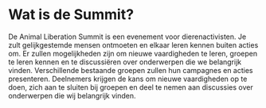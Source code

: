 # Wat is de Summit?

De Animal Liberation Summit is een evenement voor dierenactivisten. Je zult gelijkgestemde mensen ontmoeten en elkaar leren kennen buiten acties om. Er zullen mogelijkheden zijn om nieuwe vaardigheden te leren, groepen te leren kennen en te discussiëren over onderwerpen die we belangrijk vinden. Verschillende bestaande groepen zullen hun campagnes en acties presenteren. Deelnemers krijgen de kans om nieuwe vaardigheden op te doen, zich aan te sluiten bij groepen en deel te nemen aan discussies over onderwerpen die wij belangrijk vinden.
